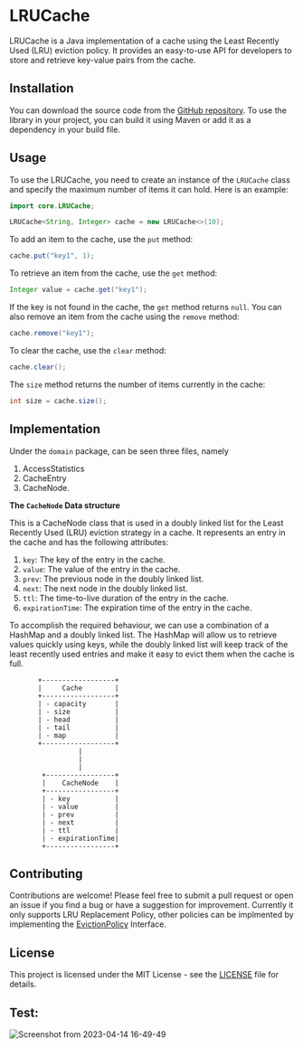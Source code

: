 # LRUCache

LRUCache is a Java implementation of a cache using the Least Recently Used (LRU) eviction policy. It provides an easy-to-use API for developers to store and retrieve key-value pairs from the cache.

## Installation

You can download the source code from the [GitHub repository](https://github.com/duttabhishek0/ThreadSafe-LRUCache). To use the library in your project, you can build it using Maven or add it as a dependency in your build file.

## Usage

To use the LRUCache, you need to create an instance of the `LRUCache` class and specify the maximum number of items it can hold. Here is an example:
```java
import core.LRUCache;

LRUCache<String, Integer> cache = new LRUCache<>(10);
```

To add an item to the cache, use the `put` method:
```java
cache.put("key1", 1);
```

To retrieve an item from the cache, use the `get` method:
```java
Integer value = cache.get("key1");
```

If the key is not found in the cache, the `get` method returns `null`.
You can also remove an item from the cache using the `remove` method:
```java
cache.remove("key1");
```

To clear the cache, use the `clear` method:
```java
cache.clear();
```

The `size` method returns the number of items currently in the cache:
```java
int size = cache.size();
```

## Implementation
Under the `domain` package, can be seen three files, namely
1. AccessStatistics
2. CacheEntry
3. CacheNode.

<b>The `CacheNode` Data structure</b>

This is a CacheNode class that is used in a doubly linked list for the Least Recently Used (LRU) eviction strategy in a cache. It represents an entry in the cache and has the following attributes:

1. `key`: The key of the entry in the cache.
2. `value`: The value of the entry in the cache.
3. `prev`: The previous node in the doubly linked list.
4. `next`: The next node in the doubly linked list.
5. `ttl`: The time-to-live duration of the entry in the cache.
6. `expirationTime`: The expiration time of the entry in the cache.

To accomplish the required behaviour, we can use a combination of a HashMap and a doubly linked list. The HashMap will allow us to retrieve values quickly using keys, while the doubly linked list will keep track of the least recently used entries and make it easy to evict them when the cache is full.

```
       +------------------+
       |     Cache        |
       +------------------+
       | - capacity       |
       | - size           |
       | - head           |
       | - tail           |  
       | - map            |
       +------------------+
                 |
                 |
                 |
        +-----------------+
        |    CacheNode    |
        +-----------------+
        | - key           |
        | - value         |
        | - prev          |
        | - next          |
        | - ttl           |
        | - expirationTime|
        +-----------------+
```


## Contributing
Contributions are welcome! Please feel free to submit a pull request or open an issue if you find a bug or have a suggestion for improvement. Currently it only supports LRU Replacement Policy, other policies can be implmented by implementing the [EvictionPolicy](https://github.com/duttabhishek0/ThreadSafe-LRUCache/blob/master/src/Interface/EvictionPolicy.java) Interface. 

## License
This project is licensed under the MIT License - see the [LICENSE](https://github.com/duttabhishek0/ThreadSafe-LRUCache/blob/master/LICENSE) file for details.

## Test:
![Screenshot from 2023-04-14 16-49-49](https://user-images.githubusercontent.com/56694152/232032912-e0f3e9f3-829e-47b9-8b33-89b142eba849.png)
